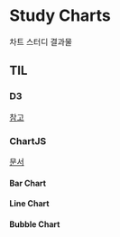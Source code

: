 # Study Charts

차트 스터디 결과물

## TIL

### D3

[참고](https://d3-graph-gallery.com/index.html)

### ChartJS

[문서](https://react-chartjs-2.js.org/components)

#### Bar Chart

#### Line Chart

#### Bubble Chart

